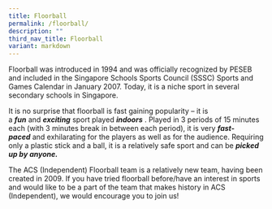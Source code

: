 ```yaml
---
title: Floorball
permalink: /floorball/
description: ""
third_nav_title: Floorball
variant: markdown
---
```

Floorball was introduced in 1994 and was officially recognized by PESEB and included in the Singapore Schools Sports Council (SSSC) Sports and Games Calendar in January 2007. Today, it is a niche sport in several secondary schools in Singapore.

It is no surprise that floorball is fast gaining popularity – it is a **_fun_** and _**exciting**_ sport played _**indoors**_ . Played in 3 periods of 15 minutes each (with 3 minutes break in between each period), it is very _**fast- paced**_ and exhilarating for the players as well as for the audience. Requiring only a plastic stick and a ball, it is a relatively safe sport and can be _**picked up by anyone.**_

The ACS (Independent) Floorball team is a relatively new team, having been created in 2009. If you have tried floorball before/have an interest in sports and would like to be a part of the team that makes history in ACS (Independent), we would encourage you to join us!